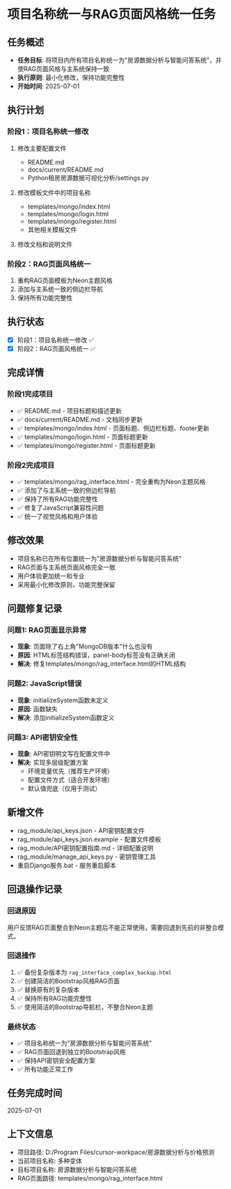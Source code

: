 # 项目名称统一与RAG页面风格统一任务

## 任务概述
- **任务目标**: 将项目内所有项目名称统一为"房源数据分析与智能问答系统"，并使RAG页面风格与主系统保持一致
- **执行原则**: 最小化修改，保持功能完整性
- **开始时间**: 2025-07-01

## 执行计划

### 阶段1：项目名称统一修改
1. 修改主要配置文件
   - README.md
   - docs/current/README.md  
   - Python租房房源数据可视化分析/settings.py

2. 修改模板文件中的项目名称
   - templates/mongo/index.html
   - templates/mongo/login.html
   - templates/mongo/register.html
   - 其他相关模板文件

3. 修改文档和说明文件

### 阶段2：RAG页面风格统一
1. 重构RAG页面模板为Neon主题风格
2. 添加与主系统一致的侧边栏导航
3. 保持所有功能完整性

## 执行状态
- [x] 阶段1：项目名称统一修改 ✅
- [x] 阶段2：RAG页面风格统一 ✅

## 完成详情

### 阶段1完成项目
- ✅ README.md - 项目标题和描述更新
- ✅ docs/current/README.md - 文档同步更新
- ✅ templates/mongo/index.html - 页面标题、侧边栏标题、footer更新
- ✅ templates/mongo/login.html - 页面标题更新
- ✅ templates/mongo/register.html - 页面标题更新

### 阶段2完成项目
- ✅ templates/mongo/rag_interface.html - 完全重构为Neon主题风格
- ✅ 添加了与主系统一致的侧边栏导航
- ✅ 保持了所有RAG功能完整性
- ✅ 修复了JavaScript兼容性问题
- ✅ 统一了视觉风格和用户体验

## 修改效果
- 项目名称已在所有位置统一为"房源数据分析与智能问答系统"
- RAG页面与主系统页面风格完全一致
- 用户体验更加统一和专业
- 采用最小化修改原则，功能完整保留

## 问题修复记录

### 问题1: RAG页面显示异常
- **现象**: 页面除了右上角"MongoDB版本"什么也没有
- **原因**: HTML标签结构错误，panel-body标签没有正确关闭
- **解决**: 修复templates/mongo/rag_interface.html的HTML结构

### 问题2: JavaScript错误
- **现象**: initializeSystem函数未定义
- **原因**: 函数缺失
- **解决**: 添加initializeSystem函数定义

### 问题3: API密钥安全性
- **现象**: API密钥明文写在配置文件中
- **解决**: 实现多层级配置方案
  - 环境变量优先（推荐生产环境）
  - 配置文件方式（适合开发环境）
  - 默认值兜底（仅用于测试）

## 新增文件
- rag_module/api_keys.json - API密钥配置文件
- rag_module/api_keys.json.example - 配置文件模板
- rag_module/API密钥配置指南.md - 详细配置说明
- rag_module/manage_api_keys.py - 密钥管理工具
- 重启Django服务.bat - 服务重启脚本

## 回退操作记录

### 回退原因
用户反馈RAG页面整合到Neon主题后不能正常使用，需要回退到先前的非整合模式。

### 回退操作
1. ✅ 备份复杂版本为 `rag_interface_complex_backup.html`
2. ✅ 创建简洁的Bootstrap风格RAG页面
3. ✅ 替换原有的复杂版本
4. ✅ 保持所有RAG功能完整性
5. ✅ 使用简洁的Bootstrap导航栏，不整合Neon主题

### 最终状态
- ✅ 项目名称统一为"房源数据分析与智能问答系统"
- ✅ RAG页面回退到独立的Bootstrap风格
- ✅ 保持API密钥安全配置方案
- ✅ 所有功能正常工作

## 任务完成时间
2025-07-01

## 上下文信息
- 项目路径: D:/Program Files/cursor-workpace/房源数据分析与价格预测
- 当前项目名称: 多种变体
- 目标项目名称: 房源数据分析与智能问答系统
- RAG页面路径: templates/mongo/rag_interface.html
